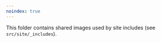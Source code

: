 ```yaml
---
noindex: true
---
```


This folder contains shared images used by site includes (see `src/site/_includes`).